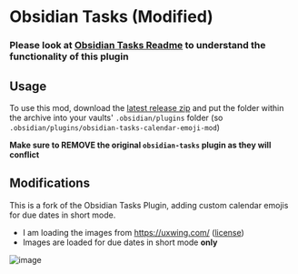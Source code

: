 # Obsidian Tasks (Modified)

### Please look at [Obsidian Tasks Readme](https://github.com/obsidian-tasks-group/obsidian-tasks/blob/main/README.md) to understand the functionality of this plugin

## Usage

To use this mod, download the [latest release zip](https://github.com/ViscousPotential/obsidian-tasks-calendar-emoji-mod/releases) and put the folder within the archive into your vaults' `.obsidian/plugins` folder (so `.obsidian/plugins/obsidian-tasks-calendar-emoji-mod`)

**Make sure to REMOVE the original `obsidian-tasks` plugin as they will conflict**

## Modifications

This is a fork of the Obsidian Tasks Plugin, adding custom calendar emojis for due dates in short mode.

- I am loading the images from https://uxwing.com/ ([license](https://uxwing.com/license/))
- Images are loaded for due dates in short mode **only**

![image](https://github.com/user-attachments/assets/01320153-4549-4961-be00-72825e2f1dbc)
